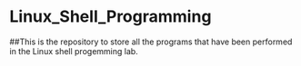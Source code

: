 # Linux_Shell_Programming
##This is the repository to store all the programs that have been performed in the Linux shell progemming lab.

